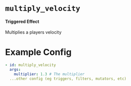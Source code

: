 # `multiply_velocity`
#### Triggered Effect

Multiplies a players velocity

# Example Config
```yaml
- id: multiply_velocity
  args:
    multiplier: 1.3 # The multiplier
  ...other config (eg triggers, filters, mutators, etc)
```